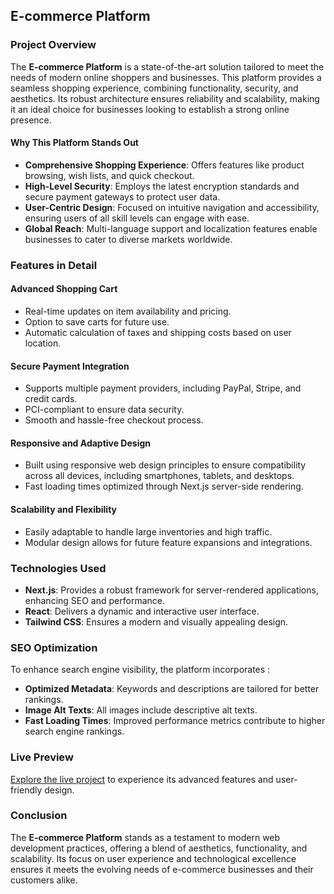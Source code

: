 ## E-commerce Platform

### Project Overview

The **E-commerce Platform** is a state-of-the-art solution tailored to meet the needs of modern online shoppers and businesses. This platform provides a seamless shopping experience, combining functionality, security, and aesthetics. Its robust architecture ensures reliability and scalability, making it an ideal choice for businesses looking to establish a strong online presence.

#### Why This Platform Stands Out

- **Comprehensive Shopping Experience**: Offers features like product browsing, wish lists, and quick checkout.
- **High-Level Security**: Employs the latest encryption standards and secure payment gateways to protect user data.
- **User-Centric Design**: Focused on intuitive navigation and accessibility, ensuring users of all skill levels can engage with ease.
- **Global Reach**: Multi-language support and localization features enable businesses to cater to diverse markets worldwide.

### Features in Detail

#### Advanced Shopping Cart

- Real-time updates on item availability and pricing.
- Option to save carts for future use.
- Automatic calculation of taxes and shipping costs based on user location.

#### Secure Payment Integration

- Supports multiple payment providers, including PayPal, Stripe, and credit cards.
- PCI-compliant to ensure data security.
- Smooth and hassle-free checkout process.

#### Responsive and Adaptive Design

- Built using responsive web design principles to ensure compatibility across all devices, including smartphones, tablets, and desktops.
- Fast loading times optimized through Next.js server-side rendering.

#### Scalability and Flexibility

- Easily adaptable to handle large inventories and high traffic.
- Modular design allows for future feature expansions and integrations.

### Technologies Used

- **Next.js**: Provides a robust framework for server-rendered applications, enhancing SEO and performance.
- **React**: Delivers a dynamic and interactive user interface.
- **Tailwind CSS**: Ensures a modern and visually appealing design.

### SEO Optimization

To enhance search engine visibility, the platform incorporates :

- **Optimized Metadata**: Keywords and descriptions are tailored for better rankings.
- **Image Alt Texts**: All images include descriptive alt texts.
- **Fast Loading Times**: Improved performance metrics contribute to higher search engine rankings.

### Live Preview

[Explore the live project](#) to experience its advanced features and user-friendly design.

### Conclusion

The **E-commerce Platform** stands as a testament to modern web development practices, offering a blend of aesthetics, functionality, and scalability. Its focus on user experience and technological excellence ensures it meets the evolving needs of e-commerce businesses and their customers alike.
